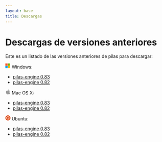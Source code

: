 ```yaml
---
layout: base 
title: Descargas
---
```


# Descargas de versiones anteriores

Este es un listado de las versiones anteriores de pilas para descargar:

<p><img width=16 height=16 src='images/windows.png'> Windows:

<ul class='identado'>
    <li><a href='http://dev-losersjuegos.com.ar/pilas_0.83.exe'>pilas-engine 0.83</a>
    <li><a href='http://dev-losersjuegos.com.ar/pilas_0.82.exe'>pilas-engine 0.82</a>
</ul>

<p><img width=16 height=16 src='images/platform_mac.png'> Mac OS X:

<ul class='identado'>
    <li><a href='http://dev-losersjuegos.com.ar/pilas-engine-0.83.dmg'>pilas-engine 0.83</a>
    <li><a href='http://dev-losersjuegos.com.ar/pilas-engine-0.82.dmg'>pilas-engine 0.82</a>
</ul>

<p><img width=16 height=16 src='images/ico-ubuntu.png'> Ubuntu:

<ul class='identado'>
    <li><a href='http://dev-losersjuegos.com.ar/pilas-0.83.deb'>pilas-engine 0.83</a>
    <li><a href='http://dev-losersjuegos.com.ar/pilas-0.82.deb'>pilas-engine 0.82</a>
</ul>
